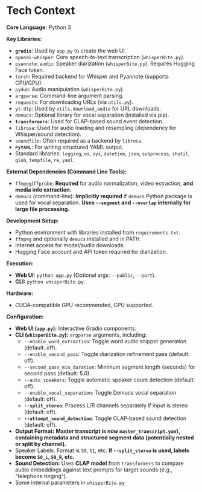 # Tech Context

**Core Language:** Python 3

**Key Libraries:**
*   **`gradio`**: Used by `app.py` to create the web UI.
*   `openai-whisper`: Core speech-to-text transcription (`whisperBite.py`).
*   `pyannote.audio`: Speaker diarization (`whisperBite.py`). Requires Hugging Face token.
*   `torch`: Required backend for Whisper and Pyannote (supports CPU/GPU).
*   `pydub`: Audio manipulation (`whisperBite.py`).
*   `argparse`: Command-line argument parsing.
*   `requests`: For downloading URLs (via `utils.py`).
*   `yt-dlp`: Used by `utils.download_audio` for URL downloads.
*   `demucs`: Optional library for vocal separation (installed via pip).
*   **`transformers`**: Used for CLAP-based sound event detection.
*   `librosa`: Used for audio loading and resampling (dependency for Whisper/sound detection).
*   `soundfile`: Often required as a backend by `librosa`.
*   **`PyYAML`**: For writing structured YAML output.
*   Standard libraries: `logging`, `os`, `sys`, `datetime`, `json`, `subprocess`, `shutil`, `glob`, `tempfile`, `re`, `yaml`.

**External Dependencies (Command Line Tools):**
*   `ffmpeg`/`ffprobe`: **Required** for audio normalization, video extraction, **and media info extraction.**
*   `demucs` (command-line): **Implicitly required** if `demucs` Python package is used for vocal separation. **Uses `--segment` and `--overlap` internally for large file processing.**

**Development Setup:**
*   Python environment with libraries installed from `requirements.txt`.
*   `ffmpeg` and optionally `demucs` installed and in PATH.
*   Internet access for model/audio downloads.
*   Hugging Face account and API token required for diarization.

**Execution:**
*   **Web UI:** `python app.py` (Optional args: `--public`, `--port`).
*   **CLI:** `python whisperBite.py`.

**Hardware:**
*   CUDA-compatible GPU recommended, CPU supported.

**Configuration:**
*   **Web UI (`app.py`):** Interactive Gradio components.
*   **CLI (`whisperBite.py`):** `argparse` arguments, including:
    *   `--enable_word_extraction`: Toggle word audio snippet generation (default: off).
    *   `--enable_second_pass`: Toggle diarization refinement pass (default: off).
    *   `--second_pass_min_duration`: Minimum segment length (seconds) for second pass (default: 5.0).
    *   `--auto_speakers`: Toggle automatic speaker count detection (default: off).
    *   `--enable_vocal_separation`: Toggle Demucs vocal separation (default: off).
    *   **`--split_stereo`**: Process L/R channels separately if input is stereo (default: off).
    *   **`--attempt_sound_detection`**: Toggle CLAP-based sound detection (default: off).
*   **Output Format:** **Master transcript is now `master_transcript.yaml`, containing metadata and structured segment data (potentially nested or split by channel).**
*   Speaker Labels: Format is `S0`, `S1`, etc. **If `--split_stereo` is used, labels become `S0_L`, `S0_R`, etc.**
*   **Sound Detection:** Uses **CLAP model** from `transformers` to compare audio embeddings against text prompts for target sounds (e.g., "telephone ringing").
*   Some internal parameters in `whisperBite.py`